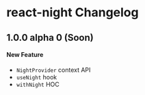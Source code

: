 # react-night Changelog

## 1.0.0 alpha 0 (Soon)
#### New Feature
- `NightProvider` context API
- `useNight` hook
- `withNight` HOC
